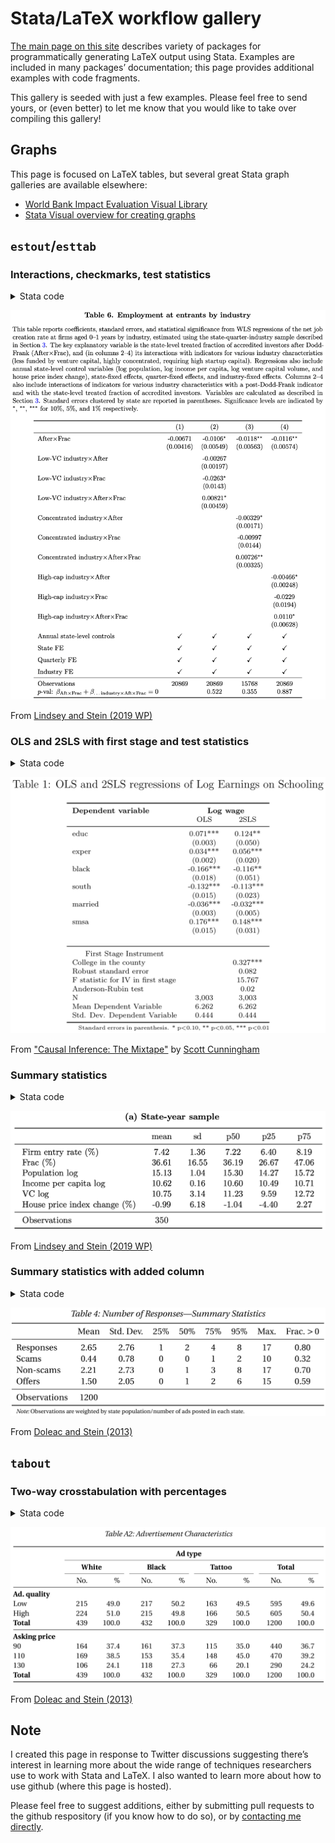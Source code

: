 # Stata/LaTeX workflow gallery

[The main page on this site](../) describes variety of packages for programmatically generating LaTeX output using Stata. Examples are included in many packages’ documentation; this page provides additional examples with code fragments.

This gallery is seeded with just a few examples. Please feel free to send yours, or (even better) to let me know that you would like to take over compiling this gallery!


## Graphs

This page is focused on LaTeX tables, but several great Stata graph galleries are available elsewhere:
- [World Bank Impact Evaluation Visual Library](https://worldbank.github.io/Stata-IE-Visual-Library/)
- [Stata Visual overview for creating graphs](https://www.stata.com/support/faqs/graphics/gph/stata-graphs/)

## `estout`/`esttab`

### Interactions, checkmarks, test statistics

<details>
<summary>Stata code</summary>

~~~
eststo  clear
eststo: areg empend_normsqi               after##c.frac lnpop lnpercap lnvc chHPI i.yq i.industry [weight=pa]  if ${SAMPLEIF} & age_buckets == 1, absorb(state) cluster(state)

eststo: areg empend_normsqi  lowsectorvc##after##c.frac lnpop lnpercap lnvc chHPI i.yq i.industry [weight=pa]  if ${SAMPLEIF} & age_buckets == 1, absorb(state) cluster(state)
test 1.after#c.frac + 1.lowsectorvc#1.after#c.frac = 0
estadd scalar sum_afterfrac_p = r(p)

eststo: areg empend_normsqi    empconc50##after##c.frac lnpop lnpercap lnvc chHPI i.yq i.industry [weight=pa]  if ${SAMPLEIF} & age_buckets == 1, absorb(state) cluster(state)
test 1.after#c.frac + 1.empconc50#1.after#c.frac = 0
estadd scalar sum_afterfrac_p = r(p)

eststo: areg empend_normsqi      highcap##after##c.frac lnpop lnpercap lnvc chHPI i.yq i.industry [weight=pa]  if ${SAMPLEIF} & age_buckets == 1, absorb(state) cluster(state)
test 1.after#c.frac + 1.highcap#1.after#c.frac = 0
estadd scalar sum_afterfrac_p = r(p)


esttab using "${OUTPATH}emp_entrants_industry", ///
nomtitles booktabs replace ///
order(1.after#c.frac ///
	1.lowsectorvc#1.after  1.lowsectorvc#c.frac 1.lowsectorvc#1.after#c.frac ///
	1.empconc50#1.after  1.empconc50#c.frac 1.empconc50#1.after#c.frac ///
	1.highcap#1.after  1.highcap#c.frac 1.highcap#1.after#c.frac ///
	lnpop lnpercap lnvc chHPI) ///
drop(frac 1.after  1.empconc50 1.lowsectorvc 1.highcap) ///
indicate("Annual state-level controls = lnpop lnpercap lnvc chHPI"   "State FE = _cons" "Quarterly FE = *.yq" "Industry FE = *.industry", labels("\checkmark" "")) ///
stats(N sum_afterfrac_p, labels("Observations" "\$p\$-val: \$\beta_{\text{Aft}\times\text{Frac}} + \beta_{\text{\ldots industry}\times\text{Aft}\times\text{Frac}} = 0 \$")) ///
label nobaselevels interaction("\$\times\$") substitute("=1" "") nonotes se star(* 0.10 ** 0.05 *** 0.01)
~~~

</details>

![Table 6 from Lindsey and Stein (2019 WP)](images/lindseystein_t6.png "Sample table")

From [Lindsey and Stein (2019 WP)](https://papers.ssrn.com/sol3/papers.cfm?abstract_id=2939994)





### OLS and 2SLS with first stage and test statistics

<details>
<summary>Stata code</summary>

~~~
* This file will estimate the returns to college education using the "college in the county" instrumental variable
* which instruments for college attendance with whether there is a 2 or 4 year college near the respondent of the NLS.
* You will first need to install estout (ssc install estout), and you will need to pull the card data from my Mixtape
* in the cloud.  

use "https://storage.googleapis.com/causal-inference-mixtape.appspot.com/card", replace

cap n tempvar tempsample
cap n local specname=`specname'+1
reg  lwage  educ  exper black south married   smsa
cap n estadd ysumm
cap n estimates store ols_`specname'

cap n local specname=`specname'+1
reg educ nearc4 exper black south married   smsa
cap n local biv = _b[nearc4]
cap n local seiv = _se[nearc4]
cap n unab ivs: nearc4
cap n local xlist: colnames e(b)
cap n local ivs: list ivs & xlist
cap n test `ivs'
cap n local F_iv=r(F)
cap n local specname=`specname'+1

cap n ivregress 2sls lwage (educ=nearc4) exper black south married   smsa, first
cap n estadd ysumm
cap n estadd scalar biv  = `biv'
cap n estadd scalar seiv = `seiv'
cap n estadd scalar F_iv = `F_iv'
cap n rivtest
n return list
cap n local ar_chi2=r(ar_chi2)
cap n local ar_p=r(ar_p)
cap n estadd scalar ar_chi2 = `ar_chi2'
cap n estadd scalar ar_p = `ar_p'
cap n estimates store tsls_`specname'

#delimit ;
	cap n estout * using ./card.tex,
		style(tex) label notype
		cells((b(star fmt(%9.3f))) (se(fmt(%9.3f)par))) 		
		stats(biv seiv F_iv ar_p N ymean ysd, star(biv)
		labels("College in the county" "Robust standard error " "F statistic for IV in first stage" "Anderson-Rubin test" "N" "Mean Dependent Variable" "Std. Dev. Dependent Variable")
			fmt(3 3 3 2 %9.0fc 3 3))
		keep(educ exper black south married smsa) replace noabbrev starlevels(* 0.10 ** 0.05 *** 0.01)
		title(OLS and 2SLS regressions of Log Earnings on Schooling)   
		collabels(none) eqlabels(none) mlabels(none) mgroups(none)
		prehead("\begin{table}[htbp]\centering" "\scriptsize" "\caption{@title}" "\label{2sls_1}" "\begin{center}" "\begin{threeparttable}" "\begin{tabular}{l*{@E}{c}}"
"\toprule"
"\multicolumn{1}{l}{\textbf{Dependent variable}}&"
"\multicolumn{2}{c}{\textbf{Log wage}}\\"
"\multicolumn{1}{c}{}&"
"\multicolumn{1}{c}{OLS}&"
"\multicolumn{1}{c}{2SLS}\\")
		posthead("\midrule")
		prefoot("\\" "\midrule" "\multicolumn{1}{c}{First Stage Instrument}\\")  
		postfoot("\bottomrule" "\end{tabular}" "\begin{tablenotes}" "\tiny" "\item Standard errors in parenthesis. * p$<$0.10, ** p$<$0.05, *** p$<$0.01" "\end{tablenotes}" \end{threeparttable} \end{center} \end{table});
#delimit cr
~~~

</details>

![Table from Cunningham Mixtape](images/cunningham_t1.png "Sample table")

From ["Causal Inference: The Mixtape"](http://scunning.com/mixtape.html) by [Scott Cunningham](http://scunning.com/)







### Summary statistics

<details>
<summary>Stata code</summary>

~~~
gen t_entry_norm1 = entry_norm1 * 100
label var t_entry_norm1	"Firm entry rate (\%)"

gen t_frac = frac * 100
label var t_frac	"Frac (\%)"

gen t_chHPI = chHPI * 100
label var t_chHPI	"House price index change (\%)"

eststo clear
eststo: quietly estpost summarize	t_entry_norm1 ///
									t_frac lnpop lnpercap lnvc t_chHPI ///
								if ${SAMPLEIF} & (age_buckets == 1) & (pa > 0), detail

esttab using "${OUTPATH}summstat_bds_sy.tex", replace ///
	cells("mean(fmt(2)) sd(fmt(2)) p50(fmt(2)) p25(fmt(2)) p75(fmt(2))") label booktab nonumber nomtitles
eststo clear
~~~

</details>

![Table 2a from Lindsey and Stein (2019 WP)](images/lindseystein_t2a.png "Sample table")

From [Lindsey and Stein (2019 WP)](https://papers.ssrn.com/sol3/papers.cfm?abstract_id=2939994)





### Summary statistics with added column

<details>
<summary>Stata code</summary>

~~~
label var responses		"Responses"
label var scams			"Scams"
label var nonscams		"Non-scams"
label var offers		"Offers"


estpost tabstat anyresponse anyscam anynonscam anyoffer [aw = stateweight], statistics(mean) columns(statistics)
matrix anys = e(mean)
matrix colnames anys = responses scams nonscams offers	// Get column in same rows as responses scams nonscams offers
matrix rownames anys = anys

eststo clear
estpost tabstat responses scams nonscams offers [aw = stateweight], statistics(mean sd p25 p50 p75 p95 max count) columns(statistics)

estadd matrix anys

esttab using "${OUTPATH}numberresponsesw.tex", ///
	cells("mean(fmt(a2) label(Mean)) sd(fmt(a2) label(Std.\ Dev.)) p25(fmt(a2) label(25\%)) p50(fmt(a2) label(50\%)) p75(fmt(a2) label(75\%))  p95(fmt(a2) label(95\%)) max(fmt(a2) label(Max.)) anys(fmt(a2) label(Frac.\ $>0$))") ///
	nostar nonumbers nomtitle label booktabs width(38em) replace
~~~

</details>

![Table 4 from Doleac and Stein (2013)](images/doleacstein_t4.png "Sample table")

From [Doleac and Stein (2013)](http://onlinelibrary.wiley.com/doi/10.1111/ecoj.12082/abstract)




## `tabout`


### Two-way crosstabulation with percentages

<details>
<summary>Stata code</summary>

~~~
global ADCHARS			"highquality price"
label var highquality "Ad.\ quality"

tabout ${ADCHARS} type using ${OUTPATH}adchars.tex, c(freq col) f(0 1) ///
	cl1(2-11) cl2(2-3 4-5 6-7 8-9 10-11) topstr(Advertisement Characteristics\label{tab:adchars}|\textwidth) ///
	replace style(tex) bt font(bold) topf(top.tex) botf(bot.tex)
~~~

</details>

![Table A2 from Doleac and Stein (2013)](images/doleacstein_ta2.png "Sample table")

From [Doleac and Stein (2013)](http://onlinelibrary.wiley.com/doi/10.1111/ecoj.12082/abstract)



## Note

I created this page in response to Twitter discussions suggesting there’s interest in learning more about the wide range of techniques researchers use to work with Stata and LaTeX. I also wanted to learn more about how to use github (where this page is hosted).

Please feel free to suggest additions, either by submitting pull requests to the github respository (if you know how to do so), or by [contacting me directly](http://lukestein.com/).
